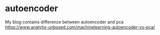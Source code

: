 # autoencoder
My blog contains difference between autoencoder and pca
https://www.analytix-unboxed.com/machinelearning-autoencoder-vs-pca/
